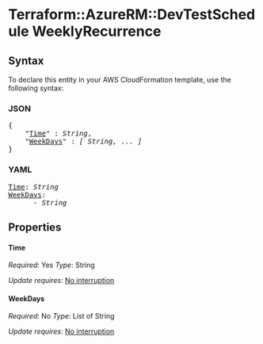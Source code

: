 # Terraform::AzureRM::DevTestSchedule WeeklyRecurrence

## Syntax

To declare this entity in your AWS CloudFormation template, use the following syntax:

### JSON

<pre>
{
    "<a href="#time" title="Time">Time</a>" : <i>String</i>,
    "<a href="#weekdays" title="WeekDays">WeekDays</a>" : <i>[ String, ... ]</i>
}
</pre>

### YAML

<pre>
<a href="#time" title="Time">Time</a>: <i>String</i>
<a href="#weekdays" title="WeekDays">WeekDays</a>: <i>
      - String</i>
</pre>

## Properties

#### Time

_Required_: Yes
_Type_: String

_Update requires_: [No interruption](https://docs.aws.amazon.com/AWSCloudFormation/latest/UserGuide/using-cfn-updating-stacks-update-behaviors.html#update-no-interrupt)

#### WeekDays

_Required_: No
_Type_: List of String

_Update requires_: [No interruption](https://docs.aws.amazon.com/AWSCloudFormation/latest/UserGuide/using-cfn-updating-stacks-update-behaviors.html#update-no-interrupt)

